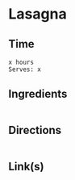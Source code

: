 # Lasagna

## Time 
```
x hours
Serves: x
```

## Ingredients
```

```


## Directions
```

```


## Link(s)
```

```
